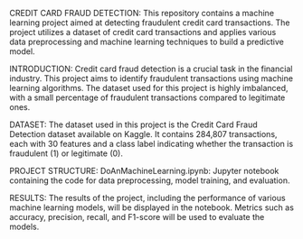 CREDIT CARD FRAUD DETECTION:
 This repository contains a machine learning project aimed at detecting fraudulent credit card transactions. The project utilizes a dataset of credit card transactions and applies various data preprocessing and machine learning techniques to build a predictive model.

INTRODUCTION:
 Credit card fraud detection is a crucial task in the financial industry. This project aims to identify fraudulent transactions using machine learning algorithms. The dataset used for this project is highly imbalanced, with a small percentage of fraudulent transactions compared to legitimate ones.

DATASET:
 The dataset used in this project is the Credit Card Fraud Detection dataset available on Kaggle. It contains 284,807 transactions, each with 30 features and a class label indicating whether the transaction is fraudulent (1) or legitimate (0).

PROJECT STRUCTURE:
 DoAnMachineLearning.ipynb: Jupyter notebook containing the code for data preprocessing, model training, and evaluation.

RESULTS: 
 The results of the project, including the performance of various machine learning models, will be displayed in the notebook. Metrics such as accuracy, precision, recall, and F1-score will be used to evaluate the models.
